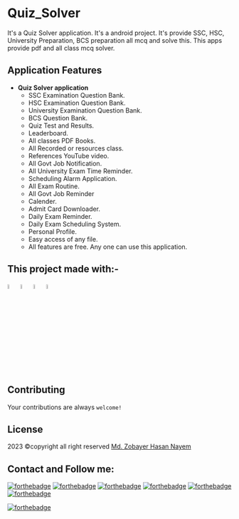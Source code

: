 # Quiz_Solver
It's a Quiz Solver application. It's a android project. It's provide SSC, HSC, University Preparation, BCS preparation all mcq and solve this. This apps provide pdf and all class mcq solver.

## Application Features
- <b>Quiz Solver application</b>
  - SSC Examination Question Bank.
  - HSC Examination Question Bank.
  - University Examination Question Bank.
  - BCS Question Bank.
  - Quiz Test and Results.
  - Leaderboard.
  - All classes PDF Books.
  - All Recorded or resources class.
  - References YouTube video.
  - All Govt Job Notification.
  - All University Exam Time Reminder.
  - Scheduling Alarm Application.
  - All Exam Routine.
  - All Govt Job Reminder
  - Calender.
  - Admit Card Downloader.
  - Daily Exam Reminder.
  - Daily Exam Scheduling System.
  - Personal Profile.
  - Easy access of any file.
  - All features are free.
Any one can use this application.

## This project made with:-
<img src="https://cdn.jsdelivr.net/gh/devicons/devicon/icons/java/java-original-wordmark.svg" width=5% height=5%/>
<img src="https://cdn.jsdelivr.net/gh/devicons/devicon/icons/firebase/firebase-plain-wordmark.svg" width=5% height=5% />
<img src="https://cdn.jsdelivr.net/gh/devicons/devicon/icons/androidstudio/androidstudio-original.svg"  width=5% height=5%/>
<img src="https://cdn.jsdelivr.net/gh/devicons/devicon/icons/android/android-original-wordmark.svg" width=5% height=5%/>

## Contributing
Your contributions are always `welcome!`

## License
2023 ©copyright all right reserved [Md. Zobayer Hasan Nayem](https://mail.google.com/mail/?view=cm&fs=1&to=zobayer.dev@gmail.com)

## Contact and Follow me:
[![forthebadge](https://img.shields.io/badge/Gmail-D14836?style=for-the-badge&logo=gmail&logoColor=white)](https://mail.google.com/mail/?view=cm&fs=1&to=zobayer.dev@gmail.com)
[![forthebadge](https://img.shields.io/badge/Facebook-D14836?style=for-the-badge&logo=facebook&logoColor=white)](https://www.facebook.com/zobayerdev/)
[![forthebadge](https://img.shields.io/badge/LinkedIn-D14836?style=for-the-badge&logo=linkedin&logoColor=white)](https://www.linkedin.com/in/zobayerdev/)
[![forthebadge](https://img.shields.io/badge/Instagram-D14836?style=for-the-badge&logo=instagram&logoColor=white)](https://www.instagram.com/zobayerdev/)
[![forthebadge](https://img.shields.io/badge/GitHub-D14836?style=for-the-badge&logo=github&logoColor=white)](https://www.github.com/Trodev-IT/)
[![forthebadge](https://img.shields.io/badge/GitHub-100000?style=for-the-badge&logo=github&logoColor=white)](https://www.github.com/zobayerdev/)
<!-- [![forthebadge](https://img.shields.io/badge/Android-3DDC84?style=for-the-badge&logo=android&logoColor=white)](https://www.android.com/zobayerdev/) -->
[![forthebadge](https://img.shields.io/badge/Google_Play-414141?style=for-the-badge&logo=google-play&logoColor=white)](https://play.google.com/store/apps/dev?id=6580660399707616800)
 
<!-- Image board -->
<!-- <img src="https://user-images.githubusercontent.com/74914169/235325219-766dd1d4-feee-419b-a57e-df1faca3dcc5.png" width=85% height=80%> --> 
